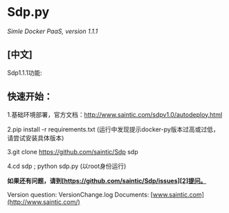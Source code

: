 # Sdp.py
*Simle Docker PaaS, version 1.1.1*

**[中文]**
--------
Sdp1.1.1功能:

**快速开始：**
---------
1.基础环境部署，官方文档：http://www.saintic.com/sdpv1.0/autodeploy.html

2.pip install -r requirements.txt (运行中发现提示docker-py版本过高或过低，请尝试安装具体版本)

3.git clone https://github.com/saintic/Sdp sdp

4.cd sdp ; python sdp.py (以root身份运行)

**如果还有问题，请到[https://github.com/saintic/Sdp/issues][2]提问。**

  [1]: http://www.saintic.com
  [2]: https://github.com/saintic/Sdp/issues

Version question: VersionChange.log
Documents: [www.saintic.com](http://www.saintic.com/)

